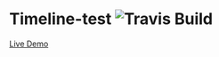 # Timeline-test ![Travis Build](https://travis-ci.org/SchwSimon/timeline-test.svg?branch=master)


[Live Demo](https://schwsimon.github.io/timeline-test)
